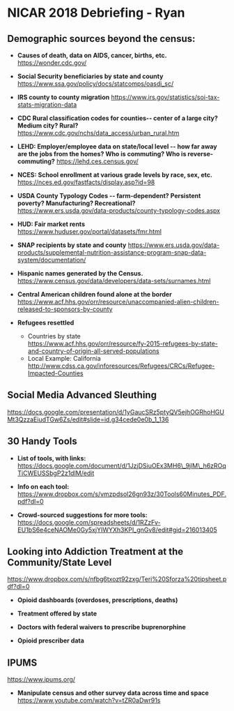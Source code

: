 # NICAR 2018 Debriefing - Ryan

## **Demographic sources beyond the census:**

 - **Causes of death, data on AIDS, cancer, births, etc.**  
https://wonder.cdc.gov/  

 - **Social Security beneficiaries by state and county**
https://www.ssa.gov/policy/docs/statcomps/oasdi_sc/  

 - **IRS county to county migration**
https://www.irs.gov/statistics/soi-tax-stats-migration-data  

 - **CDC Rural classification codes for counties-- center of a large city? Medium city? Rural?**
https://www.cdc.gov/nchs/data_access/urban_rural.htm

 - **LEHD: Employer/employee data on state/local level -- how far away are the jobs from the homes? Who is commuting? Who is reverse-commuting?**
https://lehd.ces.census.gov/  

 - **NCES: School enrollment at various grade levels by race, sex, etc.**
https://nces.ed.gov/fastfacts/display.asp?id=98  

 - **USDA County Typology Codes -- farm-dependent? Persistent poverty? Manufacturing? Recreational?**
https://www.ers.usda.gov/data-products/county-typology-codes.aspx

 - **HUD: Fair market rents**
https://www.huduser.gov/portal/datasets/fmr.html  

 - **SNAP recipients by state and county**
https://www.ers.usda.gov/data-products/supplemental-nutrition-assistance-program-snap-data-system/documentation/  

 - **Hispanic names generated by the Census.**
https://www.census.gov/data/developers/data-sets/surnames.html

 - **Central American children found alone at the border** https://www.acf.hhs.gov/orr/resource/unaccompanied-alien-children-released-to-sponsors-by-county

 - **Refugees resettled**

	 - Countries by state   
   https://www.acf.hhs.gov/orr/resource/fy-2015-refugees-by-state-and-country-of-origin-all-served-populations
	 - Local Example: California   
   http://www.cdss.ca.gov/inforesources/Refugees/CRCs/Refugee-Impacted-Counties

## **Social Media Advanced Sleuthing**
https://docs.google.com/presentation/d/1yGaucSRz5ptyQV5ejhOGRhoHGUMt3QzzaEiudTGw6Zs/edit#slide=id.g34cede0e0b_1_136

## **30 Handy Tools**

 - **List of tools, with links:**
https://docs.google.com/document/d/1JzjDSiuOEx3MH6\_9jlM\_h6zROqTiCWEUSSbgP2z1dlM/edit  

 - **Info on each tool:**
https://www.dropbox.com/s/vmzpdsol26gn93z/30Tools60Minutes_PDF.pdf?dl=0  

 - **Crowd-sourced suggestions for more tools:**
https://docs.google.com/spreadsheets/d/1RZzFv-EU1bS6e4ceNAOMe0Gy5xjYIWYXh3KPI_gnGv8/edit#gid=216013405

## **Looking into Addiction Treatment at the Community/State Level**
https://www.dropbox.com/s/nfbg6txozt92zxg/Teri%20Sforza%20tipsheet.pdf?dl=0  

 - **Opioid dashboards (overdoses, prescriptions, deaths)**

 - **Treatment offered by state**

 - **Doctors with federal waivers to prescribe buprenorphine**

 - **Opioid prescriber data**
  
## **IPUMS**

https://www.ipums.org/
  - **Manipulate census and other survey data across time and space**
	https://www.youtube.com/watch?v=tZR0aDwr91s
